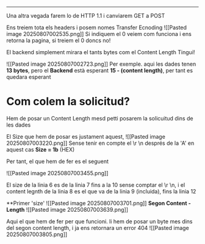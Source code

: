 
---

Una altra vegada farem lo de HTTP 1.1 i canviarem GET a POST

Ens treiem tota els headers i posem nomes Transfer Ecnoding
![[Pasted image 20250807002535.png]]
Si indiquem el 0 veiem com funciona i ens retorna la pagina, si treiem el 0 doncs no!

El backend simplement mirara el tants bytes com el Content Length Tingui!

![[Pasted image 20250807002723.png]]
Per exemple. aqui les dades tenen **13 bytes**, pero el **Backend** està esperant **15 - (content length)**, per tant es quedara esperant 

<h1>Com colem la solicitud?</h1>

Hem de posar un Content Length mesd petti
posarem la solicuitud dins de les dades

El Size que hem de posar es justament aquest, 
![[Pasted image 20250807003220.png]]
Sense tenir en compte el  \r \n  després de la 'A'
en aquest cas **Size = 1b** (HEX)

Per tant, el que hem de fer es el seguent

![[Pasted image 20250807003455.png]]

El size de la linia 6 es de la linia 7 fins a la 10 sense comptar el \r \n, i el content legnth de la linia 8 es el que va de la linia 9 (incluida), fins la linia 12

**Primer 'size'
![[Pasted image 20250807003701.png]]
**Segon Content -Length**
![[Pasted image 20250807003639.png]]

Aqui el que hem de fer per que funcioni. li hem de posar un byte mes dins del segon content length, i ja ens retornara un error 404
![[Pasted image 20250807003805.png]]